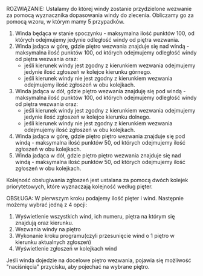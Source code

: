 ROZWIĄZANIE:
Ustalamy do której windy zostanie przydzielone wezwanie za pomocą wyznacznika dopasowania windy do zlecenia.
Obliczamy go za pomocą wzoru, w którym mamy 5 przypadków.
1. Winda będąca w stanie spoczynku - maksymalna ilość punktów 100, 
od których odejmujemy jedynie odległość windy od piętra wezwania.
2. Winda jadąca w górę, gdzie piętro wezwania znajduje się nad windą - maksymalna ilość punktów 100,
od których odejmujemy odległość windy od piętra wezwania oraz:
    - jeśli kierunek windy jest zgodny z kierunkiem wezwania odejmujemy jedynie ilość zgłoszeń w kolejce kierunku górnego.
    - jeśli kierunek windy nie jest zgodny z kierunkiem wezwania odejmujemy ilość zgłoszeń w obu kolejkach.
3. Winda jadąca w dół, gdzie piętro wezwania znajduję się pod windą - maksymalna ilość punktów 100,
od których odejmujemy odległość windy od piętra wezwania oraz:
    - jeśli kierunek windy jest zgodny z kierunkiem wezwania odejmujemy jedynie ilość zgłoszeń w kolejce kierunku dolnego.
    - jeśli kierunek windy nie jest zgodny z kierunkiem wezwania odejmujemy ilość zgłoszeń w obu kolejkach.
4. Winda jadąca w górę, gdzie piętro piętro wezwania znajduje się pod windą - maksymalna ilość punktów 50, 
od których odejmujemy ilość zgłoszeń w obu kolejkach.
5. Winda jadąca w dół, gdzie piętro piętro wezwania znajduje się nad windą - maksymalna ilość punktów 50,
      od których odejmujemy ilość zgłoszeń w obu kolejkach.

Kolejność obsługiwania zgłoszeń jest ustalana za pomocą dwóch kolejek priorytetowych, które wyznaczają kolejność według 
pięter.

OBSŁUGA:
W pierwszym kroku podajemy ilość pięter i wind. Następnie możemy wybrać jedną z 4 opcji:
1. Wyświetlenie wszystkich wind, ich numeru, piętra na którym się znajdują oraz kierunku.
2. Wezwania windy na piętro
3. Wykonanie kroku programu(czyli przesunięcie wind o 1 piętro w kierunku aktualnych zgłoszeń)
4. Wyświetlenie zgłoszeń w kolejkach wind

Jeśli winda dojedzie na docelowe piętro wezwania, pojawia się możliwość "naciśnięcia" przycisku,
aby pojechać na wybrane piętro.
